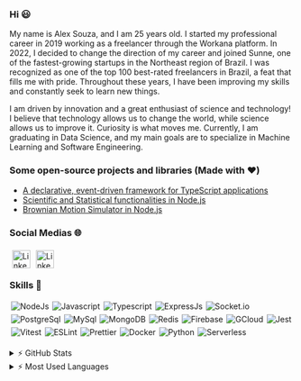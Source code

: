 ### Hi 😃

My name is Alex Souza, and I am 25 years old. I started my professional career in 2019 working as a freelancer through the Workana platform. In 2022, I decided to change the direction of my career and joined Sunne, one of the fastest-growing startups in the Northeast region of Brazil. I was recognized as one of the top 100 best-rated freelancers in Brazil, a feat that fills me with pride. Throughout these years, I have been improving my skills and constantly seek to learn new things.

I am driven by innovation and a great enthusiast of science and technology! I believe that technology allows us to change the world, while science allows us to improve it. Curiosity is what moves me. Currently, I am graduating in Data Science, and my main goals are to specialize in Machine Learning and Software Engineering.

### Some open-source projects and libraries (Made with ❤️)

- [A declarative, event-driven framework for TypeScript applications](https://github.com/Allex6/Entangle.ts)
- [Scientific and Statistical functionalities in Node.js](https://github.com/Allex6/jscience)
- [Brownian Motion Simulator in Node.js](https://github.com/Allex6/brownian)

### Social Medias 🌐

[<img align="left" alt="LinkedIn" width="32px" style="margin: 5px;" src="https://cdn.jsdelivr.net/npm/simple-icons@v3/icons/linkedin.svg" />](https://www.linkedin.com/in/alex-s-fran%C3%A7a/)
[<img align="left" alt="LinkedIn" width="32px" style="margin: 5px;" src="https://cdn.jsdelivr.net/npm/simple-icons@v3/icons/medium.svg" />](https://medium.com/@allex6)

<br />
<br />

### Skills 🎨

<img align="left" alt="NodeJs" style="margin: 3px;" src="https://img.shields.io/badge/Node.js-339933?style=for-the-badge&logo=nodedotjs&logoColor=white" />
<img align="left" alt="Javascript" style="margin: 3px;" src="https://img.shields.io/badge/JavaScript-323330?style=for-the-badge&logo=javascript&logoColor=F7DF1E" />
<img align="left" alt="Typescript" style="margin: 3px;" src="https://img.shields.io/badge/TypeScript-3178C6?style=for-the-badge&logo=typescript&logoColor=white" />
<img align="left" alt="ExpressJs" style="margin: 3px;" src="https://img.shields.io/badge/Express.js-000000?style=for-the-badge&logo=express&logoColor=white" />
<img align="left" alt="Socket.io" style="margin: 3px;" src="https://img.shields.io/badge/Socket.io-010101?&style=for-the-badge&logo=Socket.io&logoColor=white" />
<img align="left" alt="PostgreSql" style="margin: 3px;" src="https://img.shields.io/badge/postgresql-4169e1?style=for-the-badge&logo=postgresql&logoColor=white" />
<img align="left" alt="MySql" style="margin: 3px;" src="https://img.shields.io/badge/MySQL-4479A1?style=for-the-badge&logo=mysql&logoColor=white" />
<img align="left" alt="MongoDB" style="margin: 3px;" src="https://img.shields.io/badge/MongoDB-4EA94B?style=for-the-badge&logo=mongodb&logoColor=white" />
<img align="left" alt="Redis" style="margin: 3px;" src="https://img.shields.io/badge/redis-%23DD0031.svg?&style=for-the-badge&logo=redis&logoColor=white" />
<img align="left" alt="Firebase" style="margin: 3px;" src="https://img.shields.io/badge/firebase-ffca28?style=for-the-badge&logo=firebase&logoColor=black" />
<img align="left" alt="GCloud" style="margin: 3px;" src="https://img.shields.io/badge/Google_Cloud-4285F4?style=for-the-badge&logo=google-cloud&logoColor=white" />
<img align="left" alt="Jest" style="margin: 3px;" src="https://img.shields.io/badge/Jest-C21325?style=for-the-badge&logo=jest&logoColor=white" />
<img align="left" alt="Vitest" style="margin: 3px;" src="https://img.shields.io/badge/vitest-6E9F18?style=for-the-badge&logo=vitest&logoColor=white" />
<img align="left" alt="ESLint" style="margin: 3px;" src="https://img.shields.io/badge/eslint-3A33D1?style=for-the-badge&logo=eslint&logoColor=white" />
<img align="left" alt="Prettier" style="margin: 3px;" src="https://img.shields.io/badge/code%20style-prettier-F7B93E?logo=Prettier" />
<img align="left" alt="Docker" style="margin: 3px;" src="https://img.shields.io/badge/docker-257bd6?style=for-the-badge&logo=docker&logoColor=white" />
<img align="left" alt="Python" style="margin: 3px;" src="https://img.shields.io/badge/python-3670A0?style=for-the-badge&logo=python&logoColor=ffdd54" />
<img align="left" alt="Serverless" style="margin: 3px;" src="https://img.shields.io/static/v1?style=for-the-badge&message=Serverless&color=FD5750&logo=Serverless&logoColor=FFFFFF&label=" />

<br />
<br />
<br />
<br />
<br />

<details>
  <summary>⚡️ GitHub Stats</summary>

  <img align="left" alt="Alex's GitHub Stats" src="https://github-readme-stats.vercel.app/api?username=Allex6&show_icons=true&hide_border=true" />

</details>

<details>
  <summary>⚡️ Most Used Languages</summary>

<img align="left" alt="Alex's GitHub Top Languages" src="https://github-readme-stats.vercel.app/api/top-langs/?username=Allex6" />

</details>
